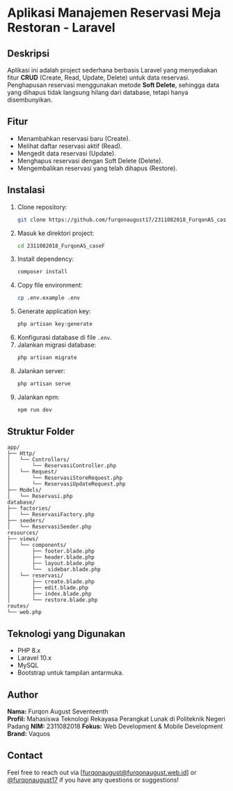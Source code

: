 # Aplikasi Manajemen Reservasi Meja Restoran - Laravel

## Deskripsi

Aplikasi ini adalah project sederhana berbasis Laravel yang menyediakan fitur **CRUD** (Create, Read, Update, Delete) untuk data reservasi.  
Penghapusan reservasi menggunakan metode **Soft Delete**, sehingga data yang dihapus tidak langsung hilang dari database, tetapi hanya disembunyikan.

## Fitur

-   Menambahkan reservasi baru (Create).
-   Melihat daftar reservasi aktif (Read).
-   Mengedit data reservasi (Update).
-   Menghapus reservasi dengan Soft Delete (Delete).
-   Mengembalikan reservasi yang telah dihapus (Restore).

## Instalasi

1. Clone repository:
    ```bash
    git clone https://github.com/furqonaugust17/2311082018_FurqonAS_caseF
    ```
2. Masuk ke direktori project:
    ```bash
    cd 2311082018_FurqonAS_caseF
    ```
3. Install dependency:
    ```bash
    composer install
    ```
4. Copy file environment:
    ```bash
    cp .env.example .env
    ```
5. Generate application key:
    ```bash
    php artisan key:generate
    ```
6. Konfigurasi database di file `.env`.
7. Jalankan migrasi database:
    ```bash
    php artisan migrate
    ```
8. Jalankan server:
    ```bash
    php artisan serve
    ```
9. Jalankan npm:
    ```bash
    npm run dev
    ```

## Struktur Folder

```
app/
├── Http/
│   └── Controllers/
│       └── ReservasiController.php
│   └── Request/
│       └── ReservasiStoreRequest.php
│       └── ReservasiUpdateRequest.php
├── Models/
│   └── Reservasi.php
database/
├── factories/
│   └── ReservasiFactory.php
├── seeders/
│   └── ReservasiSeeder.php
resources/
├── views/
│   └── components/
│       ├── footer.blade.php
│       ├── header.blade.php
│       ├── layout.blade.php
│       └──  sidebar.blade.php
│   └── reservasi/
│       ├── create.blade.php
│       ├── edit.blade.php
│       ├── index.blade.php
│       └── restore.blade.php
routes/
└── web.php
```

## Teknologi yang Digunakan

-   PHP 8.x
-   Laravel 10.x
-   MySQL
-   Bootstrap untuk tampilan antarmuka.

## Author

**Nama:** Furqon August Seventeenth  
**Profil:** Mahasiswa Teknologi Rekayasa Perangkat Lunak di Politeknik Negeri Padang
**NIM:** 2311082018
**Fokus:** Web Development & Mobile Development  
**Brand:** Vaquos

## Contact

Feel free to reach out via [[furqonaugust@furqonaugust.web.id](mailto:furqonaugust@furqonaugust.web.id)] or [@furqonaugust17](https://github.com/furqonaugust17) if you have any questions or suggestions!
